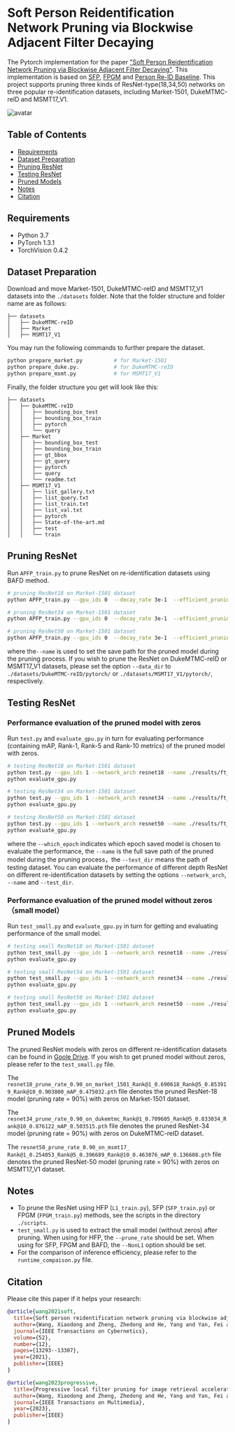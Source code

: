 # Soft Person Reidentification Network Pruning via Blockwise Adjacent Filter Decaying
The Pytorch implementation for the paper ["Soft Person Reidentification Network Pruning via Blockwise Adjacent Filter Decaying"](https://ieeexplore.ieee.org/abstract/document/9652475). This implementation is based on [SFP](https://github.com/he-y/soft-filter-pruning), [FPGM](https://github.com/he-y/filter-pruning-geometric-median) and [Person Re-ID Baseline](https://github.com/layumi/Person_reID_baseline_pytorch). This project supports pruning three kinds of ResNet-type(18,34,50) networks on three popular re-identification datasets, including Market-1501, DukeMTMC-reID and MSMT17_V1.

![avatar](./pic.png)


## Table of Contents
- [Requirements](#requirements)
- [Dataset Preparation](#dataset-preparation)
- [Pruning ResNet](#pruning-resnet)
- [Testing ResNet](#testing-resnet)
- [Pruned Models](#pruned-models)
- [Notes](#notes)
- [Citation](#citation)



## Requirements
- Python 3.7
- PyTorch 1.3.1
- TorchVision 0.4.2

## Dataset Preparation
Download and move Market-1501, DukeMTMC-reID and MSMT17_V1 datasets into the `./datasets` folder. Note that the folder structure and folder name are as follows:
```
├── datasets
│   ├── DukeMTMC-reID
│   ├── Market
│   ├── MSMT17_V1
```
You may run the following commands to further prepare the dataset.
```bash
python prepare_market.py          # for Market-1501
python prepare_duke.py.           # for DukeMTMC-reID
python prepare_msmt.py            # for MSMT17_V1
```
Finally, the folder structure you get will look like this:
```
├── datasets
│   ├── DukeMTMC-reID
│   │   ├── bounding_box_test
│   │   ├── bounding_box_train
│   │   ├── pytorch
│   │   └── query
│   ├── Market
│   │   ├── bounding_box_test
│   │   ├── bounding_box_train
│   │   ├── gt_bbox
│   │   ├── gt_query
│   │   ├── pytorch
│   │   ├── query
│   │   └── readme.txt
│   ├── MSMT17_V1
│   │   ├── list_gallery.txt
│   │   ├── list_query.txt
│   │   ├── list_train.txt
│   │   ├── list_val.txt
│   │   ├── pytorch
│   │   ├── State-of-the-art.md
│   │   ├── test
│   │   └── train
```

## Pruning ResNet
Run `APFP_train.py` to prune ResNet on re-identification datasets using BAFD method.
```bash
# pruning ResNet18 on Market-1501 dataset
python APFP_train.py --gpu_ids 0  --decay_rate 3e-1  --efficient_pruning --network_arch resnet18 --lr 0.01 --knn 2 --prune_rate 0.90 --max_lrate 0.95   --Epochs 70 --save_epoch 60 --name prune_APFP/knn2/market/0.90/no_1x1_3e-1_70_0.01_m95_fast --train_all --batchsize 32  --data_dir ./datasets/Market/pytorch/

# pruning ResNet34 on Market-1501 dataset
python APFP_train.py --gpu_ids 0  --decay_rate 3e-1  --efficient_pruning --network_arch resnet34 --lr 0.01 --knn 2 --prune_rate 0.90 --max_lrate 0.95   --Epochs 70 --save_epoch 60 --name prune_APFP/knn2/market/0.90/no_1x1_3e-1_70_0.01_m95_fast --train_all --batchsize 32  --data_dir ./datasets/Market/pytorch/

# pruning ResNet50 on Market-1501 dataset
python APFP_train.py --gpu_ids 0  --decay_rate 3e-1  --efficient_pruning --network_arch resnet50 --lr 0.01 --knn 2 --prune_rate 0.90 --max_lrate 0.95   --Epochs 70 --save_epoch 60 --name prune_APFP/knn2/market/0.90/no_1x1_3e-1_70_0.01_m95_fast --train_all --batchsize 32  --data_dir ./datasets/Market/pytorch/

```
where the`--name` is used to set the save path for the pruned model during the pruning process. If you wish to prune the ResNet on DukeMTMC-reID or MSMT17_V1 datasets, please set the option `--data_dir` to `./datasets/DukeMTMC-reID/pytorch/` or `./datasets/MSMT17_V1/pytorch/`, respectively.


## Testing ResNet
### Performance evaluation of the pruned model with zeros
Run `test.py` and `evaluate_gpu.py` in turn for evaluating performance (containing mAP, Rank-1, Rank-5 and Rank-10 metrics) of the pruned model with zeros.
```bash
# testing ResNet18 on Market-1501 dataset
python test.py --gpu_ids 1 --network_arch resnet18 --name ./results/ft_resnet18/prune_APFP/knn2/market/0.90/no_1x1_3e-1_70_0.01_m95_fast/ --test_dir ./datasets/Market/pytorch/  --which_epoch last
python evaluate_gpu.py

# testing ResNet34 on Market-1501 dataset
python test.py --gpu_ids 1 --network_arch resnet34 --name ./results/ft_resnet34/prune_APFP/knn2/market/0.90/no_1x1_3e-1_70_0.01_m95_fast/ --test_dir ./datasets/Market/pytorch/  --which_epoch last
python evaluate_gpu.py

# testing ResNet50 on Market-1501 dataset
python test.py --gpu_ids 1 --network_arch resnet50 --name ./results/ft_resnet50/prune_APFP/knn2/market/0.90/no_1x1_3e-1_70_0.01_m95_fast/ --test_dir ./datasets/Market/pytorch/  --which_epoch last
python evaluate_gpu.py
```
where the `--which_epoch` indicates which epoch saved model is chosen to evaluate the performance, the `--name` is the full save path of the pruned model during the pruning process，the `--test_dir` means the path of testing dataset. You can evaluate the performance of different depth ResNet on different re-identification datasets by setting the options `--network_arch`, `--name` and `--test_dir`.

### Performance evaluation of the pruned model without zeros（small model）
Run `test_small.py` and `evaluate_gpu.py` in turn for getting and evaluating performance of the small model.
```bash
# testing small ResNet18 on Market-1501 dataset
python test_small.py --gpu_ids 1 --network_arch resnet18 --name ./results/ft_resnet18/prune_APFP/knn2/market/0.90/no_1x1_3e-1_70_0.01_m95_fast/ --NonL1 --test_dir ./datasets/Market/pytorch  --which_epoch last
python evaluate_gpu.py

# testing small ResNet34 on Market-1501 dataset
python test_small.py --gpu_ids 1 --network_arch resnet34 --name ./results/ft_resnet34/prune_APFP/knn2/market/0.90/no_1x1_3e-1_70_0.01_m95_fast/ --NonL1 --test_dir ./datasets/Market/pytorch  --which_epoch last
python evaluate_gpu.py

# testing small ResNet50 on Market-1501 dataset
python test_small.py --gpu_ids 1 --network_arch resnet50 --name ./results/ft_resnet50/prune_APFP/knn2/market/0.90/no_1x1_3e-1_70_0.01_m95_fast/ --NonL1 --test_dir ./datasets/Market/pytorch  --which_epoch last
python evaluate_gpu.py
```

## Pruned Models
The pruned ResNet models with zeros on different re-identification datasets can be found in [Goole Drive](https://drive.google.com/drive/folders/1ajjq3NLiseyEnyQ0ls9N0dgPje0Nv66R?usp=drive_link). If you wish to get pruned model without zeros, please refer to the `test_small.py` file.

The `resnet18_prune_rate_0.90_on_market_1501_Rank@1_0.690618_Rank@5_0.853919_Rank@10_0.903800_mAP_0.475032.pth` file denotes the pruned ResNet-18 model (pruning rate = 90%) with zeros on Market-1501 dataset.

The `resnet34_prune_rate_0.90_on_dukemtmc_Rank@1_0.709605_Rank@5_0.833034_Rank@10_0.876122_mAP_0.503515.pth` file denotes the pruned ResNet-34 model (pruning rate = 90%) with zeros on DukeMTMC-reID dataset.

The `resnet50_prune_rate_0.90_on_msmt17_ Rank@1_0.254053_Rank@5_0.396689_Rank@10_0.463076_mAP_0.136608.pth` file denotes the pruned ResNet-50 model (pruning rate = 90%) with zeros on MSMT17_V1 dataset.

## Notes
- To prune the ResNet using HFP (`L1_train.py`), SFP (`SFP_train.py`) or FPGM (`FPGM_train.py`) methods, see the scripts in the directory `./scripts`.
- `test_small.py` is used to extract the small model (without zeros) after pruning. When using for HFP, the `--prune_rate` should be set. When using for SFP, FPGM and BAFD, the `--NonL1` option should be set.
- For the comparison of inference efficiency, please refer to the `runtime_compaison.py` file.


## Citation
Please cite this paper if it helps your research:
```bib
@article{wang2021soft,
  title={Soft person reidentification network pruning via blockwise adjacent filter decaying},
  author={Wang, Xiaodong and Zheng, Zhedong and He, Yang and Yan, Fei and Zeng, Zhiqiang and Yang, Yi},
  journal={IEEE Transactions on Cybernetics},
  volume={52},
  number={12},
  pages={13293--13307},
  year={2021},
  publisher={IEEE}
}
```
```bib
@article{wang2023progressive,
  title={Progressive local filter pruning for image retrieval acceleration},
  author={Wang, Xiaodong and Zheng, Zhedong and He, Yang and Yan, Fei and Zeng, Zhiqiang and Yang, Yi},
  journal={IEEE Transactions on Multimedia},
  year={2023},
  publisher={IEEE}
}
```
